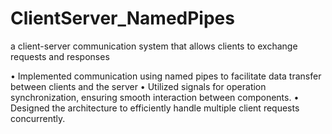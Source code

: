 # ClientServer_NamedPipes
 a client-server communication system that allows clients to exchange requests and responses

• Implemented communication using named pipes to facilitate data transfer between clients and the server 
• Utilized signals for operation synchronization, ensuring smooth interaction between components. 
• Designed the architecture to efficiently handle multiple client requests concurrently. 
